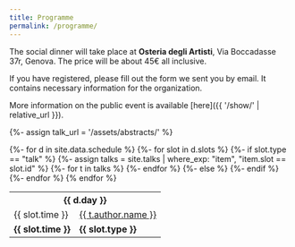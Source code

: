 ```yaml
---
title: Programme 
permalink: /programme/
---
```


The social dinner will take place at **Osteria degli Artisti**, Via Boccadasse 37r, Genova.
The price will be about 45€ all inclusive. 

If you have registered, please fill out the form we sent you by email. It contains necessary information for the organization. 

More information on the public event is available [here]({{ '/show/' | relative_url }}). 

{%- assign talk_url = '/assets/abstracts/' %} 

<table>
  <tbody> 
{%- for d in site.data.schedule %}
<tr> <th colspan="2"> {{ d.day }} </th> </tr> 
{%- for slot in d.slots %}
{%- if slot.type == "talk" %} 
{%- assign talks = site.talks | where_exp: "item", "item.slot == slot.id" %} 
{%- for t in talks %} 
<tr>
  <td> {{ slot.time }} </td>
  <td> 
    <a href="{{ t.url | relative_url }}">{{ t.author.name }}</a> 
  </td>
</tr> 
{%- endfor %} 
{%- else %}
<tr>
  <td> <strong>{{ slot.time }}</strong> </td>
  <td> <strong>{{ slot.type }}</strong> </td>
</tr> 
{%- endif %} 
{%- endfor %} 
{% endfor %} 
</tbody> </table> 




